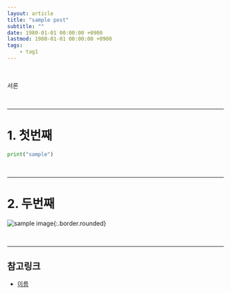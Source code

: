 ```yaml
---
layout: article
title: "sample post"
subtitle: ""
date: 1980-01-01 00:00:00 +0900
lastmod: 1980-01-01 00:00:00 +0900
tags: 
    - tag1
---
```


<br>

서론

<br>

---

# 1. 첫번째

```python
print("sample")
```

<br>

---

# 2. 두번째

![sample image](https://avatars0.githubusercontent.com/u/59393359?s=460&v=4){:.border.rounded}

<br>

---

## 참고링크

- [이름](하이퍼링크)

<br><br><br><br>